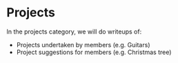 # Projects

In the projects category, we will do writeups of:

 * Projects undertaken by members (e.g. Guitars)
 * Project suggestions for members (e.g. Christmas tree)

